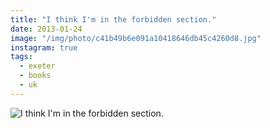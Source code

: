 ```yaml
---
title: "I think I'm in the forbidden section."
date: 2013-01-24
image: "/img/photo/c41b49b6e091a10418646db45c4260d8.jpg"
instagram: true
tags:
  - exeter
  - books
  - uk
---
```


![I think I'm in the forbidden section.](/img/photo/c41b49b6e091a10418646db45c4260d8.jpg)
